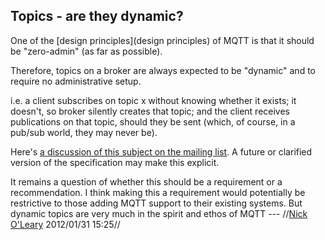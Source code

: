 ## Topics - are they dynamic?

One of the [design principles](design principles) of MQTT is that it should be "zero-admin" (as far as possible).

Therefore, topics on a broker are always expected to be "dynamic" and to require no administrative setup.

i.e. a client subscribes on topic x without knowing whether it exists; it doesn't, so broker silently creates that topic; and the client receives publications on that topic, should they be sent (which, of course, in a pub/sub world, they may never be).

Here's [a discussion of this subject on the mailing list](https://groups.google.com/d/topic/mqtt/YWvg62LTbLE/discussion). A future or clarified version of the specification may make this explicit.


It remains a question of whether this should be a requirement or a recommendation. I think making this a requirement would potentially be restrictive to those adding MQTT support to their existing systems. But dynamic topics are very much in the spirit and ethos of MQTT  --- //[Nick O'Leary](nick.oleary@gmail.com) 2012/01/31 15:25//
